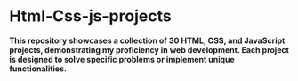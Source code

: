 # Html-Css-js-projects


**This repository showcases a collection of 30 HTML, CSS, and JavaScript projects, demonstrating my proficiency in web development. Each project is designed to solve specific problems or implement unique functionalities.**





